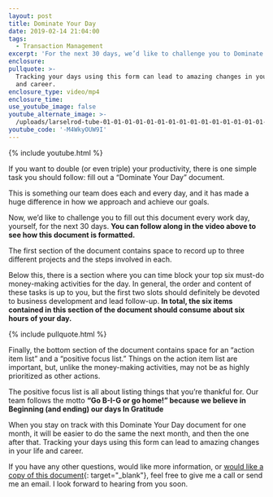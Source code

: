 ```yaml
---
layout: post
title: Dominate Your Day
date: 2019-02-14 21:04:00
tags:
  - Transaction Management
excerpt: 'For the next 30 days, we’d like to challenge you to Dominate Your Day.'
enclosure:
pullquote: >-
  Tracking your days using this form can lead to amazing changes in your life
  and career.
enclosure_type: video/mp4
enclosure_time:
use_youtube_image: false
youtube_alternate_image: >-
  /uploads/larselrod-tube-01-01-01-01-01-01-01-01-01-01-01-01-01-01-01-01-01-01-01-01-01-01-01-01-01-01-01-01-01-01-01-01-01-1.jpg
youtube_code: '-M4WkyOUW9I'
---
```


{% include youtube.html %}

If you want to double (or even triple) your productivity, there is one simple task you should follow: fill out a “Dominate Your Day” document.

This is something our team does each and every day, and it has made a huge difference in how we approach and achieve our goals.

Now, we’d like to challenge you to fill out this document every work day, yourself, for the next 30 days. **You can follow along in the video above to see how this document is formatted.**

The first section of the document contains space to record up to three different projects and the steps involved in each.

Below this, there is a section where you can time block your top six must-do money-making activities for the day. In general, the order and content of these tasks is up to you, but the first two slots should definitely be devoted to business development and lead follow-up. **In total, the six items contained in this section of the document should consume about six hours of your day.**

{% include pullquote.html %}

Finally, the bottom section of the document contains space for an “action item list” and a “positive focus list.” Things on the action item list are important, but, unlike the money-making activities, may not be as highly prioritized as other actions.

The positive focus list is all about listing things that you’re thankful for. Our team follows the motto **“Go B-I-G or go home!” because we believe in Beginning (and ending) our days In Gratitude**

When you stay on track with this Dominate Your Day document for one month, it will be easier to do the same the next month, and then the one after that. Tracking your days using this form can lead to amazing changes in your life and career.

If you have any other questions, would like more information, or [would like a copy of this document](https://s3.amazonaws.com/vyralmarketing/HPREA/3+DYD+form.pdf){: target="_blank"}, feel free to give me a call or send me an email. I look forward to hearing from you soon.